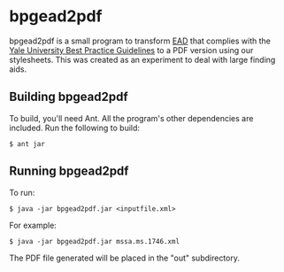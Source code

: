 bpgead2pdf
==========

bpgead2pdf is a small program to transform [EAD](http://loc.gov/ead/) that complies with the [Yale University Best Practice Guidelines](http://www.library.yale.edu/facc/bpgs.html) to a PDF version using our stylesheets. This was created as an experiment to deal with large finding aids.

Building bpgead2pdf
-------------------

To build, you'll need Ant. All the program's other dependencies are included. Run the following to build:

    $ ant jar
    
Running bpgead2pdf
------------------

To run:

    $ java -jar bpgead2pdf.jar <inputfile.xml>

For example:

    $ java -jar bpgead2pdf.jar mssa.ms.1746.xml

The PDF file generated will be placed in the "out" subdirectory.